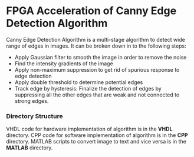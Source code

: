 # FPGA Acceleration of Canny Edge Detection Algorithm

Canny Edge Detection Algorithm is a multi-stage algorithm to detect wide range of edges in images. It can be broken down in to the following steps:
* Apply Gaussian filter to smooth the image in order to remove the noise
* Find the intensity gradients of the image
* Apply non-maximum suppression to get rid of spurious response to edge detection
* Apply double threshold to determine potential edges
* Track edge by hysteresis: Finalize the detection of edges by suppressing all the other edges that are weak and not connected to strong edges. 


### Directory Structure
VHDL code for hardware implementation of algorithm is in the **VHDL** directory.
CPP code for software implementation of algorithm is in the **CPP** directory.
MATLAB scripts to convert image to text and vice versa is in the **MATLAB** directory.
